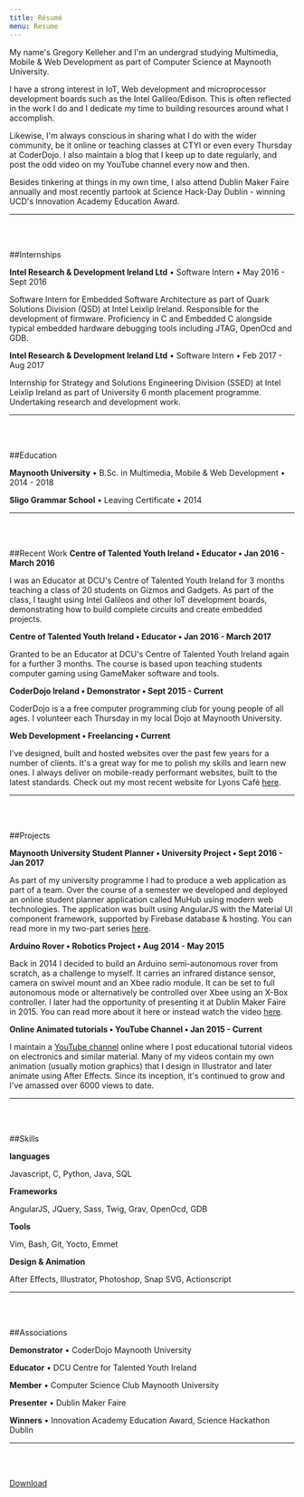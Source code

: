 ```yaml
---
title: Résumé
menu: Resume
---
```


My name's Gregory Kelleher and I'm an undergrad studying Multimedia, Mobile & Web Development as part of Computer Science at Maynooth University. 

I have a strong interest in IoT, Web development and microprocessor development boards such as the Intel Galileo/Edison. This is often reflected in the work I do and I dedicate my time to building resources around what I accomplish. 

Likewise, I'm always conscious in sharing what I do with the wider community, be it online or teaching classes at CTYI or even every Thursday at CoderDojo. I also maintain a blog that I keep up to date regularly, and post the odd video on my YouTube channel every now and then.

Besides tinkering at things in my own time, I also attend Dublin Maker Faire annually and most recently partook at Science Hack-Day Dublin - winning UCD's Innovation Academy Education Award.

---
<br></br>

##Internships

**Intel Research & Development Ireland Ltd** • Software Intern • May 2016 - Sept 2016

Software Intern for Embedded Software Architecture as part of Quark Solutions Division (QSD) at Intel Leixlip Ireland. Responsible for the development of firmware. Proficiency in C and Embedded C alongside typical embedded hardware debugging tools including JTAG, OpenOcd and GDB.

**Intel Research & Development Ireland Ltd** • Software Intern • Feb 2017 - Aug 2017

Internship for Strategy and Solutions Engineering Division (SSED) at Intel Leixlip Ireland as part of University 6 month placement programme. Undertaking research and development work.

---
<br></br>

##Education

**Maynooth University** • B.Sc. in Multimedia, Mobile & Web Development • 2014 - 2018

**Sligo Grammar School** • Leaving Certificate • 2014 

---
<br></br>

##Recent Work
**Centre of Talented Youth Ireland • Educator • Jan 2016 - March 2016**

I was an Educator at DCU's Centre of Talented Youth Ireland for 3 months teaching a class of 20 students on Gizmos and Gadgets. As part of the class, I taught using Intel Galileos and other IoT development boards, demonstrating how to build complete circuits and create embedded projects.

**Centre of Talented Youth Ireland • Educator • Jan 2016 - March 2017**

Granted to be an Educator at DCU's Centre of Talented Youth Ireland again for a further 3 months. The course is based upon teaching students computer gaming using GameMaker software and tools.

**CoderDojo Ireland • Demonstrator • Sept 2015 - Current**

CoderDojo is a a free computer programming club for young people of all ages. I volunteer each Thursday in my local Dojo at Maynooth University.

**Web Development • Freelancing • Current**

I've designed, built and hosted websites over the past few years for a number of clients. It's a great way for me to polish my skills and learn new ones. I always deliver on mobile-ready performant websites, built to the latest standards. Check out my most recent website for Lyons Café [here](http://www.lyonscafe.com).

---
<br></br>

##Projects

**Maynooth University Student Planner • University Project • Sept 2016 - Jan 2017**

As part of my university programme I had to produce a web application as part of a team. Over the course of a semester we developed and deployed an online student planner application called MuHub using modern web technologies. The application was built using AngularJS with the Material UI component framework, supported by Firebase database & hosting. You can read more in my two-part series [here](http://www.gregorykelleher.com/blog/angularjs_project).

**Arduino Rover • Robotics Project • Aug 2014 - May 2015**

Back in 2014 I decided to build an Arduino semi-autonomous rover from scratch, as a challenge to myself. It carries an infrared distance sensor, camera on swivel mount and an Xbee radio module. It can be set to full autonomous mode or alternatively be controlled over Xbee using an X-Box controller. I later had the opportunity of presenting it at Dublin Maker Faire in 2015. You can read more about it here or instead watch the video [here](https://www.youtube.com/watch?v=rv33IRn4F5Q).

**Online Animated tutorials • YouTube Channel • Jan 2015 - Current**

I maintain a [YouTube channel](https://www.youtube.com/user/Spokkam) online where I post educational tutorial videos on electronics and similar material. Many of my videos contain my own animation (usually motion graphics) that I design in Illustrator and later animate using After Effects. Since its inception, it's continued to grow and I've amassed over 6000 views to date.

---
<br></br>

##Skills

**languages**

Javascript, C, Python, Java, SQL

**Frameworks**

AngularJS, JQuery, Sass, Twig, Grav, OpenOcd, GDB

**Tools**

Vim, Bash, Git, Yocto, Emmet

**Design & Animation**

After Effects, Illustrator, Photoshop, Snap SVG, Actionscript

---
<br></br>

##Associations

**Demonstrator** • CoderDojo Maynooth University

**Educator** • DCU Centre for Talented Youth Ireland

**Member** • Computer Science Club Maynooth University

**Presenter** • Dublin Maker Faire

**Winners** • Innovation Academy Education Award, Science Hackathon Dublin

---
<br></br>

<a href="/user/pages/04.resume/resume_download.pdf" download="resume" class="btn">Download</a> 

